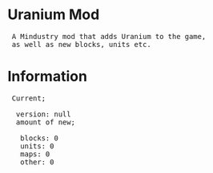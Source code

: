 # Uranium Mod
<pre>
 A Mindustry mod that adds Uranium to the game,
 as well as new blocks, units etc.
</pre>
# Information
<pre>
 Current;

  version: null
  amount of new;

   blocks: 0
   units: 0
   maps: 0
   other: 0
</pre>
